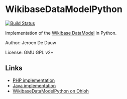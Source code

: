 # WikibaseDataModelPython

[![Build Status](https://secure.travis-ci.org/JeroenDeDauw/WikibaseDataModelPython.png)](https://travis-ci.org/JeroenDeDauw/WikibaseDataModelPython/builds)

Implementation of the [Wikibase DataModel](https://meta.wikimedia.org/wiki/Wikidata/Data_model) in Python.

Author: Jeroen De Dauw

License: GMU GPL v2+

## Links

* [PHP implementation](https://github.com/wikimedia/mediawiki-extensions-WikibaseDataModel)
* [Java implementation](https://github.com/JeroenDeDauw/WikibaseDataModelJava)
* [WikibaseDataModelPython on Ohloh](https://www.ohloh.net/p/WikibaseDataModelPython)
